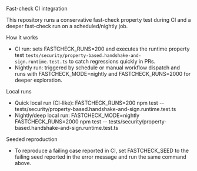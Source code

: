 Fast-check CI integration

This repository runs a conservative fast-check property test during CI and a deeper
fast-check run on a scheduled/nightly job.

How it works
- CI run: sets FASTCHECK_RUNS=200 and executes the runtime property test
  `tests/security/property-based.handshake-and-sign.runtime.test.ts` to catch
  regressions quickly in PRs.
- Nightly run: triggered by schedule or manual workflow dispatch and runs with
  FASTCHECK_MODE=nightly and FASTCHECK_RUNS=2000 for deeper exploration.

Local runs
- Quick local run (CI-like):
  FASTCHECK_RUNS=200 npm test -- tests/security/property-based.handshake-and-sign.runtime.test.ts
- Nightly/deep local run:
  FASTCHECK_MODE=nightly FASTCHECK_RUNS=2000 npm test -- tests/security/property-based.handshake-and-sign.runtime.test.ts

Seeded reproduction
- To reproduce a failing case reported in CI, set FASTCHECK_SEED to the failing
  seed reported in the error message and run the same command above.
